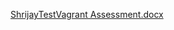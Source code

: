 
[ShrijayTestVagrant Assessment.docx](https://github.com/shrijay06/shrijay06/files/10306373/ShrijayTestVagrant.Assessment.docx)
